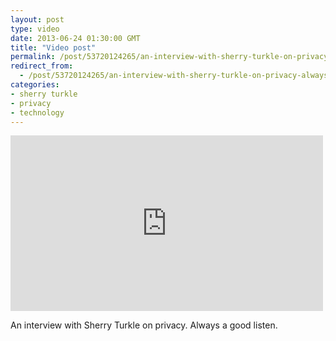 ```yaml
---
layout: post
type: video
date: 2013-06-24 01:30:00 GMT
title: "Video post"
permalink: /post/53720124265/an-interview-with-sherry-turkle-on-privacy-always
redirect_from: 
  - /post/53720124265/an-interview-with-sherry-turkle-on-privacy-always
categories:
- sherry turkle
- privacy
- technology
---
```

<iframe width="500" height="281"  id="youtube_iframe" src="https://www.youtube.com/embed/UEiRyxbA3c0?feature=oembed&amp;enablejsapi=1&amp;origin=https://safe.txmblr.com&amp;wmode=opaque" frameborder="0" allow="accelerometer; autoplay; clipboard-write; encrypted-media; gyroscope; picture-in-picture" allowfullscreen title="Keen On... Sherry Turkle: Say No! to Zuckerberg"></iframe>

<p>An interview with Sherry Turkle on privacy. Always a good listen.</p>